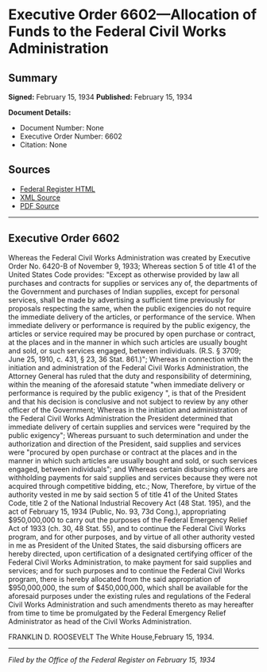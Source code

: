 # Executive Order 6602—Allocation of Funds to the Federal Civil Works Administration

## Summary

**Signed:** February 15, 1934
**Published:** February 15, 1934

**Document Details:**
- Document Number: None
- Executive Order Number: 6602
- Citation: None

## Sources
- [Federal Register HTML](https://www.presidency.ucsb.edu/documents/executive-order-6602-allocation-funds-the-federal-civil-works-administration)
- [XML Source](None)
- [PDF Source](None)

---

## Executive Order 6602

Whereas the Federal Civil Works Administration was created by Executive Order No. 6420-B of November 9, 1933;
Whereas section 5 of title 41 of the United States Code provides:
"Except as otherwise provided by law all purchases and contracts for supplies or services any of, the departments of the Government and purchases of Indian supplies, except for personal services, shall be made by advertising a sufficient time previously for proposals respecting the same, when the public exigencies do not require the immediate delivery of the articles, or performance of the service. When immediate delivery or performance is required by the public exigency, the articles or service required may be procured by open purchase or contract, at the places and in the manner in which such articles are usually bought and sold, or such services engaged, between individuals. (R.S. § 3709; June 25, 1910, c. 431, § 23, 36 Stat. 861.)";
Whereas in connection with the initiation and administration of the Federal Civil Works Administration, the Attorney General has ruled that the duty and responsibility of determining, within the meaning of the aforesaid statute "when immediate delivery or performance is required by the public exigency ", is that of the President and that his decision is conclusive and not subject to review by any other officer of the Government;
Whereas in the initiation and administration of the Federal Civil Works Administration the President determined that immediate delivery of certain supplies and services were "required by the public exigency";
Whereas pursuant to such determination and under the authorization and direction of the President, said supplies and services were "procured by open purchase or contract at the places and in the manner in which such articles are usually bought and sold, or such services engaged, between individuals"; and
Whereas certain disbursing officers are withholding payments for said supplies and services because they were not acquired through competitive bidding, etc.;
Now, Therefore, by virtue of the authority vested in me by said section 5 of title 41 of the United States Code, title 2 of the National Industrial Recovery Act (48 Stat. 195), and the act of February 15, 1934 (Public, No. 93, 73d Cong.), appropriating $950,000,000 to carry out the purposes of the Federal Emergency Relief Act of 1933 (ch. 30, 48 Stat. 55), and to continue the Federal Civil Works program, and for other purposes, and by virtue of all other authority vested in me as President of the United States, the said disbursing officers are hereby directed, upon certification of a designated certifying officer of the Federal Civil Works Administration, to make payment for said supplies and services; and for such purposes and to continue the Federal Civil Works program, there is hereby allocated from the said appropriation of $950,000,000, the sum of $450,000,000, which shall be available for the aforesaid purposes under the existing rules and regulations of the Federal Civil Works Administration and such amendments thereto as may hereafter from time to time be promulgated by the Federal Emergency Relief Administrator as head of the Civil Works Administration.

FRANKLIN D. ROOSEVELT
The White House,February 15, 1934.

---

*Filed by the Office of the Federal Register on February 15, 1934*
